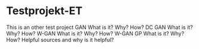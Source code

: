 # Testprojekt-ET
This is an other test project
GAN
 What is it? Why? How?
DC GAN
 What is it? Why? How?
W-GAN
 What is it? Why? How?
W-GAN GP
 What is it? Why? How?
Helpful sources and why is it helpful?
